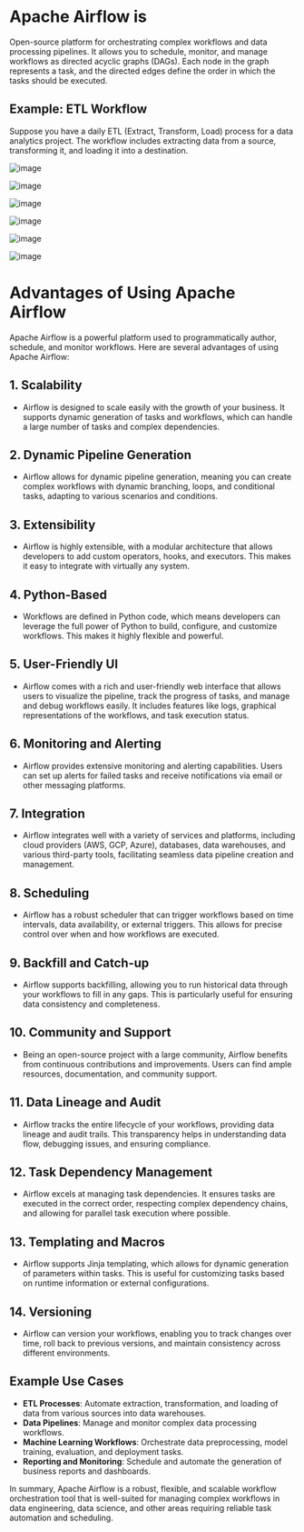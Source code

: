 # Apache Airflow is 

Open-source platform for orchestrating complex workflows and data processing pipelines. It allows you to schedule, monitor, and manage workflows as directed acyclic graphs (DAGs). Each node in the graph represents a task, and the directed edges define the order in which the tasks should be executed.

## Example: ETL Workflow
Suppose you have a daily ETL (Extract, Transform, Load) process for a data analytics project. The workflow includes extracting data from a source, transforming it, and loading it into a destination.

![image](https://github.com/sudh29/Interview_Questions/assets/73557822/fa78d0d0-16d8-4308-ba3f-a337a7a95b5c)

![image](https://github.com/sudh29/Interview_Questions/assets/73557822/92804848-5c70-4990-a954-2984ee39ecce)

![image](https://github.com/sudh29/Interview_Questions/assets/73557822/f9994118-429b-466f-8e69-cc6d597864e9)

![image](https://github.com/sudh29/Interview_Questions/assets/73557822/83a1ffd3-e5cd-4d09-b759-faf28e407a11)

![image](https://github.com/sudh29/Interview_Questions/assets/73557822/4c9dceb6-c600-4d90-b592-7c223f471904)

![image](https://github.com/sudh29/Interview_Questions/assets/73557822/d4ef909b-d356-435e-b0c2-aaf1558b9b03)



# Advantages of Using Apache Airflow

Apache Airflow is a powerful platform used to programmatically author, schedule, and monitor workflows. Here are several advantages of using Apache Airflow:

## 1. Scalability
- Airflow is designed to scale easily with the growth of your business. It supports dynamic generation of tasks and workflows, which can handle a large number of tasks and complex dependencies.

## 2. Dynamic Pipeline Generation
- Airflow allows for dynamic pipeline generation, meaning you can create complex workflows with dynamic branching, loops, and conditional tasks, adapting to various scenarios and conditions.

## 3. Extensibility
- Airflow is highly extensible, with a modular architecture that allows developers to add custom operators, hooks, and executors. This makes it easy to integrate with virtually any system.

## 4. Python-Based
- Workflows are defined in Python code, which means developers can leverage the full power of Python to build, configure, and customize workflows. This makes it highly flexible and powerful.

## 5. User-Friendly UI
- Airflow comes with a rich and user-friendly web interface that allows users to visualize the pipeline, track the progress of tasks, and manage and debug workflows easily. It includes features like logs, graphical representations of the workflows, and task execution status.

## 6. Monitoring and Alerting
- Airflow provides extensive monitoring and alerting capabilities. Users can set up alerts for failed tasks and receive notifications via email or other messaging platforms.

## 7. Integration
- Airflow integrates well with a variety of services and platforms, including cloud providers (AWS, GCP, Azure), databases, data warehouses, and various third-party tools, facilitating seamless data pipeline creation and management.

## 8. Scheduling
- Airflow has a robust scheduler that can trigger workflows based on time intervals, data availability, or external triggers. This allows for precise control over when and how workflows are executed.

## 9. Backfill and Catch-up
- Airflow supports backfilling, allowing you to run historical data through your workflows to fill in any gaps. This is particularly useful for ensuring data consistency and completeness.

## 10. Community and Support
- Being an open-source project with a large community, Airflow benefits from continuous contributions and improvements. Users can find ample resources, documentation, and community support.

## 11. Data Lineage and Audit
- Airflow tracks the entire lifecycle of your workflows, providing data lineage and audit trails. This transparency helps in understanding data flow, debugging issues, and ensuring compliance.

## 12. Task Dependency Management
- Airflow excels at managing task dependencies. It ensures tasks are executed in the correct order, respecting complex dependency chains, and allowing for parallel task execution where possible.

## 13. Templating and Macros
- Airflow supports Jinja templating, which allows for dynamic generation of parameters within tasks. This is useful for customizing tasks based on runtime information or external configurations.

## 14. Versioning
- Airflow can version your workflows, enabling you to track changes over time, roll back to previous versions, and maintain consistency across different environments.

## Example Use Cases

- **ETL Processes**: Automate extraction, transformation, and loading of data from various sources into data warehouses.
- **Data Pipelines**: Manage and monitor complex data processing workflows.
- **Machine Learning Workflows**: Orchestrate data preprocessing, model training, evaluation, and deployment tasks.
- **Reporting and Monitoring**: Schedule and automate the generation of business reports and dashboards.

In summary, Apache Airflow is a robust, flexible, and scalable workflow orchestration tool that is well-suited for managing complex workflows in data engineering, data science, and other areas requiring reliable task automation and scheduling.

